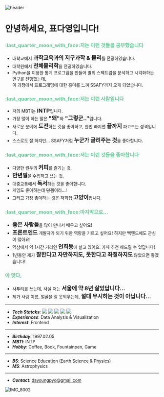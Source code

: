 ![header](https://capsule-render.vercel.app/api?type=waving&height=300&color=gradient&text=Hi%20%20there%20!&animation=fadeIn&descAlignY=35)

<div>
  <h1>안녕하세요, 표다영입니다!</h1>
  <h3><font color="#66cc99">:last_quarter_moon_with_face:저는 이런 것들을 공부했습니다</font color></h3>
  <ul>
    <li>대학교에서 <strong><font size=4>과학교육과의 지구과학 & 물리</font size></strong>를 전공하였습니다.</li>
    <li>대학원에서 <strong><font size=4>천체물리학</font size></strong>을 전공하였습니다.</li>
    <li>Python을 이용한 통계 프로그램을 만들어 별의 스펙트럼을 분석하고 시각화하는 연구를 진행했는데, <br> 이 과정에서 프로그래밍에 대한 흥미를 느껴 SSAFY까지 오게 되었습니다.</li>
  </ul>

  <h3><strong><font color="#66cc99">:last_quarter_moon_with_face:저는 이런 사람입니다</font color></strong></h3>
  <ul>
    <li>저의 MBTI는 <strong><font size=4>INTP</font size></strong>입니다.</li>
    <li>가장 많이 하는 말은 <strong><font size=4>"왜"</font size></strong>와<strong><font size=4> "그렇군.."</font size></strong>입니다.</li>
    <li>새로운 분야에 <strong><font size=4>도전</font size></strong>하는 것을 좋아하고, 한번 빠지면 <strong><font size=4>끝까지</font size></strong> 파고드는 성격입니다.</li>
    <li>스스로도 잘 하지만... SSAFY처럼 <strong><font size=4>누군가 굴려주는 것</font size></strong>을 좋아합니다.</li>
  </ul>

  <h3><strong><font color="#66cc99">:last_quarter_moon_with_face:저는 이런 것들을 좋아합니다</font color></strong></h3>
  <ul>
    <li>다양한 원두의 <strong><font size=4>커피</font size></strong>를 즐기는 것,</li>
    <li><strong><font size=4>만년필</font size></strong>을 수집하고 쓰는 것,</li>
    <li>대중교통에서 <strong><font size=4>독서</font size></strong>하는 것을 좋아합니다.</li>
    <li>게임도 좋아하는데 <s>망겜</s>이라...!</li>
    <li>그리고 가장 좋아하는 것은 저희집 <strong><font size=4>고양이</font size></strong>입니다.</li>
  </ul>

  <h3><strong><font color="#66cc99">:last_quarter_moon_with_face:마지막으로...</font color></strong></h3>
  <ul>
    <li><strong><font size=4>좋은 사람들</font size></strong>을 많이 만나서 배우고 싶어요!</li>
    <li><strong><font size=4>프론트엔드</font size></strong> 개발자가 되기 위한 역량을 기르고 싶어요! 하지만 백엔드에도 관심이 많아요!</li>
    <li>역삼에서 약 1시간 거리인 <strong><font size=4>연희동</font size></strong>에 살고 있어요. 카페 추천 해드릴 수 있답니다!</li>
    <li>1년동안 제가 <strong><font size=4>잘한다고 자만하지도, 못한다고 좌절하지도</font size></strong> 않았으면 좋겠습니다!</li>
  </ul>

  <h3><strong><font color="#66cc99">아 맞다,</font color></strong></h3>
  <ul>
    <li>사투리를 쓰는데, 사실 저는 <strong><font size=4>서울에 약 8년 살았답니다...</font size></strong></li>
    <li>제가 사람 이름, 얼굴을 잘 못외우는데, <strong><font size=4>절대 무시하는 것이 아닙니다...</font size></strong></li>
  </ul>

---

 - ***Tech Statcks***: <img src="https://img.shields.io/badge/Python-3776AB?style=flat&logo=Python&logoColor=white"> <img src="https://img.shields.io/badge/Numpy-013243?style=flat&logo=Python&logoColor=white"> <img src="https://img.shields.io/badge/Pandas-150458?style=flat&logo=Pandas&logoColor=white"> <img src="https://img.shields.io/badge/Scipy-8CAAE6?style=flat&logo=Scipy&logoColor=white"> <img src="https://img.shields.io/badge/Java-007396?style=flat&logo=Java&logoColor=white">
- ***Experiences***: Data Analysis & Visualization
- ***Interest***: Frontend

---

- ***Birthday***: 1997.02.05
- ***MBTI***: INTP
- ***Hobby***: Coffee, Book, Fountainpen, Game

---

- ***BS***: Science Education (Earth Science & Physics)
- ***MS***: Astrophysics
---
- ***Contact***: dayoungpyo@gmail.com

</div> 

![IMG_8002](https://github.com/celestedayoung/celestedayoung/assets/144453750/1a310482-ef24-4d30-92bb-08147274d729)
